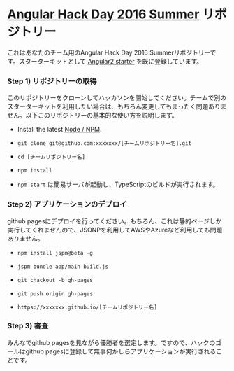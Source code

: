 # [Angular Hack Day 2016 Summer](https://angularjs-jp.doorkeeper.jp/events/46335) リポジトリー

これはあなたのチーム用のAngular Hack Day 2016 Summerリポジトリーです。スターターキットとして [Angular2 starter](https://angular.io/docs/ts/latest/quickstart.html) を既に登録しています。

### Step 1) リポジトリーの取得

このリポジトリーをクローンしてハッカソンを開始してください。チームで別のスターターキットを利用したい場合は、もちろん変更してもまったく問題ありません。以下このリポジトリーの基本的な使い方を説明します。

* Install the latest [Node / NPM](https://nodejs.org).

* `git clone git@github.com:xxxxxxx/[チームリポジトリー名].git`

* `cd [チームリポジトリー名]`

* `npm install`

* `npm start` は簡易サーバが起動し、TypeScriptのビルドが実行されます。


### Step 2) アプリケーションのデプロイ

github pagesにデプロイを行ってください。もちろん、これは静的ページしか実行してくれませんので、JSONPを利用してAWSやAzureなど利用しても問題ありません。

* `npm install jspm@beta -g`

* `jspm bundle app/main build.js`

* `git chackout -b gh-pages`

* `git push origin gh-pages`

* `https://xxxxxxx.github.io/[チームリポジトリー名]`

### Step 3) 審査

みんなでgithub pagesを見ながら優勝者を選定します。ですので、ハックのゴールはgithub pagesに登録して無事何かしらアプリケーションが実行されることです。


